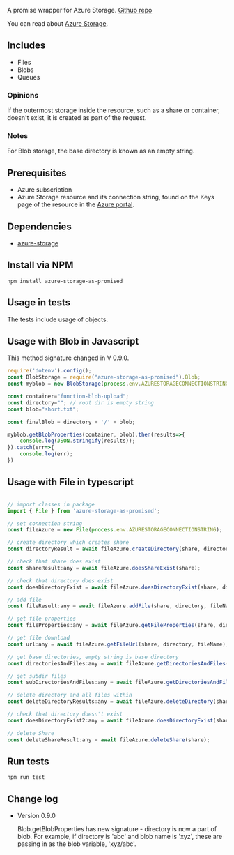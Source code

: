 A promise wrapper for Azure Storage. [Github repo](https://github.com/diberry/azure-storage-as-promised)




You can read about [Azure Storage](https://docs.microsoft.com/azure/storage/).

## Includes

* Files 
* Blobs
* Queues

### Opinions

If the outermost storage inside the resource, such as a share or container, doesn't exist, it is created as part of the request. 

### Notes

For Blob storage, the base directory is known as an empty string. 

## Prerequisites

* Azure subscription
* Azure Storage resource and its connection string, found on the Keys page of the resource in the [Azure portal](https://portal.azure.com).

## Dependencies

* [azure-storage](https://www.npmjs.com/package/azure-storage)

## Install via NPM

```
npm install azure-storage-as-promised
```

## Usage in tests

The tests include usage of objects. 

## Usage with Blob in Javascript

This method signature changed in V 0.9.0. 

```javascript
require('dotenv').config();
const BlobStorage = require("azure-storage-as-promised").Blob;
const myblob = new BlobStorage(process.env.AZURESTORAGECONNECTIONSTRING);

const container="function-blob-upload";
const directory=""; // root dir is empty string
const blob="short.txt";

const finalBlob = directory + '/' + blob;

myblob.getBlobProperties(container, blob).then(results=>{
    console.log(JSON.stringify(results));
}).catch(err=>{
    console.log(err);
})
```

## Usage with File in typescript

```javascript

// import classes in package
import { File } from 'azure-storage-as-promised';

// set connection string
const fileAzure = new File(process.env.AZURESTORAGECONNECTIONSTRING);

// create directory which creates share
const directoryResult = await fileAzure.createDirectory(share, directory, undefined);

// check that share does exist
const shareResult:any = await fileAzure.doesShareExist(share);

// check that directory does exist
const doesDirectoryExist = await fileAzure.doesDirectoryExist(share, directory);

// add file
const fileResult:any = await fileAzure.addFile(share, directory, fileName, fileFullPath, optionalContentSettings, optionalMetadata);

// get file properties
const fileProperties:any = await fileAzure.getFileProperties(share, directory, fileName);

// get file download
const url:any = await fileAzure.getFileUrl(share, directory, fileName);

// get base directories, empty string is base directory
const directoriesAndFiles:any = await fileAzure.getDirectoriesAndFiles(share, "");

// get subdir files
const subDirectoriesAndFiles:any = await fileAzure.getDirectoriesAndFiles(share, directoriesAndFiles.directories[0].name);

// delete directory and all files within
const deleteDirectoryResults:any = await fileAzure.deleteDirectory(share, directoriesAndFiles.directories[0].name);

// check that directory doesn't exist
const doesDirectoryExist2:any = await fileAzure.doesDirectoryExist(share, directory);

// delete Share
const deleteShareResult:any = await fileAzure.deleteShare(share);
```

## Run tests

```
npm run test
```

## Change log

* Version 0.9.0

    Blob.getBlobProperties has new signature - directory is now a part of blob. For example, if directory is 'abc' and blob name is 'xyz', these are passing in as the blob variable, 'xyz/abc'. 